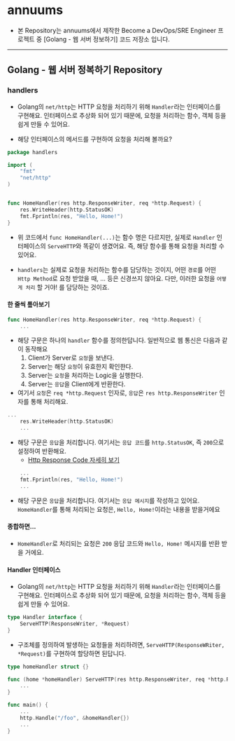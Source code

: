 # annuums

- 본 Repository는 annuums에서 제작한 Become a DevOps/SRE Engineer 프로젝트 중 [Golang - 웹 서버 정보하기] 코드 저장소 입니다.

---

## Golang - 웹 서버 정복하기 Repository

### handlers

- Golang의 `net/http`는 HTTP 요청을 처리하기 위해 `Handler`라는 인터페이스를 구현해요. 인터페이스로 추상화 되어 있기 때문에, 요청을 처리하는 함수, 객체 등을 쉽게 만들 수 있어요.

- 해당 인터페이스의 메서드를 구현하여 요청을 처리해 볼까요?

```go
package handlers

import (
	"fmt"
	"net/http"
)


func HomeHandler(res http.ResponseWriter, req *http.Request) {
	res.WriteHeader(http.StatusOK)
	fmt.Fprintln(res, "Hello, Home!")
}
```

- 위 코드에서 `func HomeHandler(...)`는 함수 명은 다르지만, 실제로 `Handler` 인터페이스의 `ServeHTTP`와 똑같이 생겼어요. 즉, 해당 함수를 통해 요청을 처리할 수 있어요.

- `handlers`는 실제로 요청을 처리하는 함수를 담당하는 것이지, 어떤 `경로`를 어떤 `Http Method`로 요청 받았을 때, ... 등은 신경쓰지 않아요. 다만, 이러한 요청을 `어떻게 처리` 할 거야! 를 담당하는 것이죠.

#### 한 줄씩 톺아보기

```go
func HomeHandler(res http.ResponseWriter, req *http.Request) {
    ...
```

- 해당 구문은 하나의 `handler` 함수를 정의한답니다. 일반적으로 웹 통신은 다음과 같이 동작해요
  1. Client가 Server로 `요청`을 보낸다.
  2. Server는 해당 `요청`이 유효한지 확인한다.
  3. Server는 `요청`을 처리하는 Logic을 실행한다.
  4. Server는 `응답`을 Client에게 반환한다.
- 여기서 `요청`은 `req *http.Request` 인자로, `응답`은 `res http.ResponseWriter` 인자를 통해 처리해요.

```go
...
    res.WriteHeader(http.StatusOK)
    ...
```

- 해당 구문은 `응답`을 처리합니다. 여기서는 `응답 코드`를 `http.StatusOK`, 즉 `200`으로 설정하여 반환해요.
  - [Http Response Code 자세히 보기](https://developer.mozilla.org/en-US/docs/Web/HTTP/Status)

```go
    ...
    fmt.Fprintln(res, "Hello, Home!")
    ...
```

- 해당 구문은 `응답`을 처리합니다. 여기서는 `응답 메시지`를 작성하고 있어요. `HomeHandler`를 통해 처리되는 요청은, `Hello, Home!`이라는 내용을 받을거에요

#### 종합하면...

- `HomeHandler`로 처리되는 요청은 `200` 응답 코드와 `Hello, Home!` 메시지를 반환 받을 거에요.

#### Handler 인터페이스

- Golang의 `net/http`는 HTTP 요청을 처리하기 위해 `Handler`라는 인터페이스를 구현해요. 인터페이스로 추상화 되어 있기 때문에, 요청을 처리하는 함수, 객체 등을 쉽게 만들 수 있어요.

```go
type Handler interface {
    ServeHTTP(ResponseWriter, *Request)
}
```

- 구조체를 정의하여 발생하는 요청들을 처리하려면, `ServeHTTP(ResponseWRiter, *Request)`를 구현하여 할당하면 된답니다.

```go
type homeHandler struct {}

func (home *homeHandler) ServeHTTP(res http.ResponseWriter, req *http.Request) {
    ...
}

func main() {
    ...
    http.Handle("/foo", &homeHandler{})
    ...
}
```
